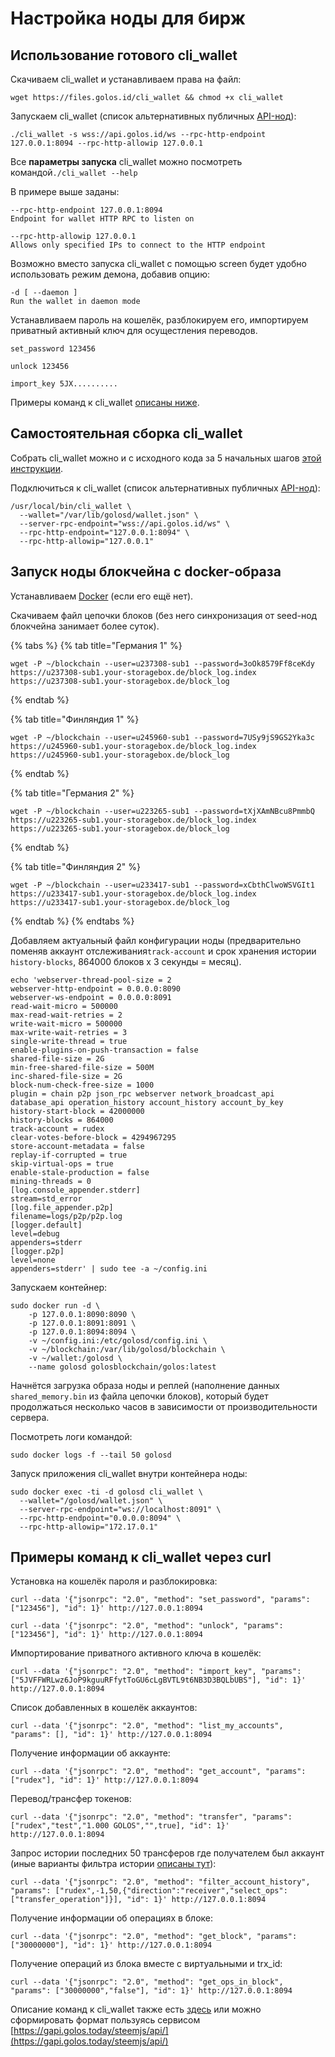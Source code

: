 # Настройка ноды для бирж

## Использование готового cli\_wallet

Скачиваем cli\_wallet и устанавливаем права на файл:

```
wget https://files.golos.id/cli_wallet && chmod +x cli_wallet
```

Запускаем cli\_wallet (список альтернативных публичных [API-нод](https://golos.id/nodes)):

```
./cli_wallet -s wss://api.golos.id/ws --rpc-http-endpoint 127.0.0.1:8094 --rpc-http-allowip 127.0.0.1
```

Все **параметры запуска** cli\_wallet можно посмотреть командой`./cli_wallet --help`

В примере выше заданы:&#x20;

`--rpc-http-endpoint 127.0.0.1:8094`\
`Endpoint for wallet HTTP RPC to listen on`

`--rpc-http-allowip 127.0.0.1`\
`Allows only specified IPs to connect to the HTTP endpoint`

Возможно вместо запуска cli\_wallet с помощью screen будет удобно использовать режим демона, добавив опцию:

`-d [ --daemon ]`\
`Run the wallet in daemon mode`

Устанавливаем пароль на кошелёк, разблокируем его, импортируем приватный активный ключ для осущестления переводов.

```
set_password 123456

unlock 123456

import_key 5JX..........
```

Примеры команд к cli\_wallet [описаны ниже](guide-exchange.md#primery-komand-k-cli\_wallet-cherez-curl).

## Самостоятельная сборка cli\_wallet

Собрать cli\_wallet можно и с исходного кода за 5 начальных шагов [этой инструкции](../../developers/hardforks/hf18\_instruction.md#razdel\_4-iznachalnaya-ustanovka-blokcheina).

Подключиться к cli\_wallet (список альтернативных публичных [API-нод](https://golos.id/nodes)):

```
/usr/local/bin/cli_wallet \
  --wallet="/var/lib/golosd/wallet.json" \
  --server-rpc-endpoint="wss://api.golos.id/ws" \
  --rpc-http-endpoint="127.0.0.1:8094" \
  --rpc-http-allowip="127.0.0.1"
```

## Запуск ноды блокчейна с docker-образа

Устанавливаем [Docker](https://wiki.golos.id/witnesses/node/guide#ustanavlivaem-docker) (если его ещё нет).

Скачиваем файл цепочки блоков (без него синхронизация от seed-нод блокчейна занимает более суток).

{% tabs %}
{% tab title="Германия 1" %}
```
wget -P ~/blockchain --user=u237308-sub1 --password=3oOk8579Ff8ceKdy https://u237308-sub1.your-storagebox.de/block_log.index https://u237308-sub1.your-storagebox.de/block_log

```
{% endtab %}

{% tab title="Финляндия 1" %}
```
wget -P ~/blockchain --user=u245960-sub1 --password=7USy9jS9GS2Yka3c https://u245960-sub1.your-storagebox.de/block_log.index https://u245960-sub1.your-storagebox.de/block_log

```
{% endtab %}

{% tab title="Германия 2" %}
```
wget -P ~/blockchain --user=u223265-sub1 --password=tXjXAmNBcu8PmmbQ https://u223265-sub1.your-storagebox.de/block_log.index https://u223265-sub1.your-storagebox.de/block_log

```
{% endtab %}

{% tab title="Финляндия 2" %}
```
wget -P ~/blockchain --user=u233417-sub1 --password=xCbthClwoWSVGIt1 https://u233417-sub1.your-storagebox.de/block_log.index https://u233417-sub1.your-storagebox.de/block_log

```
{% endtab %}
{% endtabs %}

Добавляем актуальный файл конфигурации ноды (предварительно поменяв аккаунт отслеживания`track-account` и срок хранения истории `history-blocks`, 864000 блоков x 3 секунды = месяц).

```
echo 'webserver-thread-pool-size = 2
webserver-http-endpoint = 0.0.0.0:8090
webserver-ws-endpoint = 0.0.0.0:8091
read-wait-micro = 500000
max-read-wait-retries = 2
write-wait-micro = 500000
max-write-wait-retries = 3
single-write-thread = true
enable-plugins-on-push-transaction = false
shared-file-size = 2G
min-free-shared-file-size = 500M
inc-shared-file-size = 2G
block-num-check-free-size = 1000
plugin = chain p2p json_rpc webserver network_broadcast_api database_api operation_history account_history account_by_key
history-start-block = 42000000
history-blocks = 864000
track-account = rudex
clear-votes-before-block = 4294967295
store-account-metadata = false
replay-if-corrupted = true
skip-virtual-ops = true
enable-stale-production = false
mining-threads = 0
[log.console_appender.stderr]
stream=std_error
[log.file_appender.p2p]
filename=logs/p2p/p2p.log
[logger.default]
level=debug
appenders=stderr
[logger.p2p]
level=none
appenders=stderr' | sudo tee -a ~/config.ini
```

Запускаем контейнер:

```
sudo docker run -d \
    -p 127.0.0.1:8090:8090 \
    -p 127.0.0.1:8091:8091 \
    -p 127.0.0.1:8094:8094 \
    -v ~/config.ini:/etc/golosd/config.ini \
    -v ~/blockchain:/var/lib/golosd/blockchain \
    -v ~/wallet:/golosd \
    --name golosd golosblockchain/golos:latest
```

Начнётся загрузка образа ноды и реплей (наполнение данных `shared_memory.bin` из файла цепочки блоков), который будет продолжаться несколько часов в зависимости от производительности сервера.

Посмотреть логи командой:

```
sudo docker logs -f --tail 50 golosd
```

Запуск приложения cli\_wallet внутри контейнера ноды:

```
sudo docker exec -ti -d golosd cli_wallet \
  --wallet="/golosd/wallet.json" \
  --server-rpc-endpoint="ws://localhost:8091" \
  --rpc-http-endpoint="0.0.0.0:8094" \
  --rpc-http-allowip="172.17.0.1"
```

## Примеры команд к cli\_wallet через curl

Установка на кошелёк пароля и разблокировка:

```
curl --data '{"jsonrpc": "2.0", "method": "set_password", "params": ["123456"], "id": 1}' http://127.0.0.1:8094
```

```
curl --data '{"jsonrpc": "2.0", "method": "unlock", "params": ["123456"], "id": 1}' http://127.0.0.1:8094
```

Импортирование приватного активного ключа в кошелёк:

```
curl --data '{"jsonrpc": "2.0", "method": "import_key", "params": ["5JVFFWRLwz6JoP9kguuRFfytToGU6cLgBVTL9t6NB3D3BQLbUBS"], "id": 1}' http://127.0.0.1:8094
```

Список добавленных в кошелёк аккаунтов:

```
curl --data '{"jsonrpc": "2.0", "method": "list_my_accounts", "params": [], "id": 1}' http://127.0.0.1:8094
```

Получение информации об аккаунте:

```
curl --data '{"jsonrpc": "2.0", "method": "get_account", "params": ["rudex"], "id": 1}' http://127.0.0.1:8094
```

Перевод/трансфер токенов:

```
curl --data '{"jsonrpc": "2.0", "method": "transfer", "params": ["rudex","test","1.000 GOLOS","",true], "id": 1}' http://127.0.0.1:8094
```

Запрос истории последних 50 трансферов где получателем был аккаунт (иные варианты фильтра истории [описаны тут](../../developers/hardforks/sf18.4\_release.md#filtraciya-zaprashivaemoi-informacii-ob-operaciyakh-iz-istorii-akkaunta)):

```
curl --data '{"jsonrpc": "2.0", "method": "filter_account_history", "params": ["rudex",-1,50,{"direction":"receiver","select_ops":["transfer_operation"]}], "id": 1}' http://127.0.0.1:8094
```

Получение информации об операциях в блоке:

```
curl --data '{"jsonrpc": "2.0", "method": "get_block", "params": ["30000000"], "id": 1}' http://127.0.0.1:8094
```

Получение операций из блока вместе с виртуальными и trx\_id:

```
curl --data '{"jsonrpc": "2.0", "method": "get_ops_in_block", "params": ["30000000","false"], "id": 1}' http://127.0.0.1:8094
```

Описание команд к cli\_wallet также есть [здесь](../../developers/api/cli-wallet.md) или можно сформировать формат пользуясь сервисом [https://gapi.golos.today/steemjs/api/](https://gapi.golos.today/steemjs/api/)
